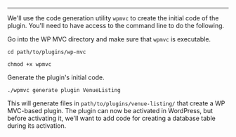 ---
We'll use the code generation utility `wpmvc` to create the initial code of the plugin.  You'll need to have access to the command line to do the following.

Go into the WP MVC directory and make sure that `wpmvc` is executable.

`cd path/to/plugins/wp-mvc`
  
`chmod +x wpmvc`

Generate the plugin's initial code.

`./wpmvc generate plugin VenueListing`

This will generate files in `path/to/plugins/venue-listing/` that create a WP MVC-based plugin.  The plugin can now be activated in WordPress, but before activating it, we'll want to add code for creating a database table during its activation.
